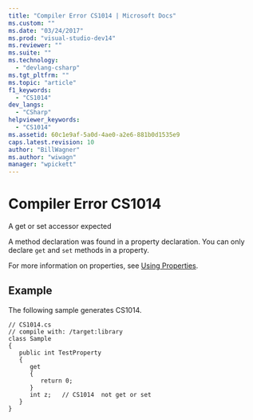 ```yaml
---
title: "Compiler Error CS1014 | Microsoft Docs"
ms.custom: ""
ms.date: "03/24/2017"
ms.prod: "visual-studio-dev14"
ms.reviewer: ""
ms.suite: ""
ms.technology: 
  - "devlang-csharp"
ms.tgt_pltfrm: ""
ms.topic: "article"
f1_keywords: 
  - "CS1014"
dev_langs: 
  - "CSharp"
helpviewer_keywords: 
  - "CS1014"
ms.assetid: 60c1e9af-5a0d-4ae0-a2e6-881b0d1535e9
caps.latest.revision: 10
author: "BillWagner"
ms.author: "wiwagn"
manager: "wpickett"
---
```

# Compiler Error CS1014
A get or set accessor expected  
  
 A method declaration was found in a property declaration. You can only declare `get` and `set` methods in a property.  
  
 For more information on properties, see [Using Properties](../../csharp/programming-guide/classes-and-structs/using-properties.md).  
  
## Example  
 The following sample generates CS1014.  
  
```  
// CS1014.cs  
// compile with: /target:library  
class Sample  
{  
   public int TestProperty  
   {  
      get  
      {  
         return 0;  
      }  
      int z;   // CS1014  not get or set  
   }  
}  
```